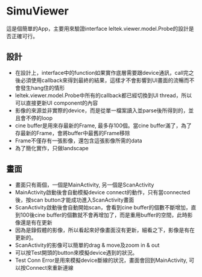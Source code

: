 # SimuViewer

這是個簡單的App，主要用來驗證interface leltek.viewer.model.Probe的設計是否正確可行。

## 設計
* 在設計上，interface中的function如果實作底層需要跟device通訊，call完之後必須使用callback來得到最終的結果，這樣才不會影響到UI畫面的流暢而不會發生hang住的情形
* leltek.viewer.model.Probe中所有的callback都已經切換到UI thread，所以可以直接更新UI component的內容
* 影像的來源並非實際的device，而是從單一檔案讀入並parse後所得到的，並且會不停的loop
* cine buffer是用來存最新的Frame, 最多存100個。當cine buffer滿了，為了存最新的Frame，會將buffer中最舊的Frame移除
* Frame不僅存有一張影像，還包含這張影像所需的data
* 為了簡化實作，只做landscape

## 畫面
* 畫面只有兩個，一個是MainActivity, 另一個是ScanActivity
* MainActivity啟動後會自動模擬device connect的動作，只有當connected後，按scan button才能成功進入ScanActivity畫面
* ScanActivity啟動後會自動開始scan，會看到cine buffer的個數不斷增加，直到100後cine buffer的個數就不會再增加了，而是重用buffer的空間，此時影像還是有在更新
* 因為是錄假體的影像，所以看起來好像畫面沒有更新，細看之下，影像是有在更新的。
* ScanActivity的影像可以簡單的drag & move及zoom in & out
* 可以按Test開頭的button來模擬device遇到的狀況。
* Test Conn Error是用來模擬device斷線的狀況，畫面會回到MainActivity, 可以按Connect來重新連線
